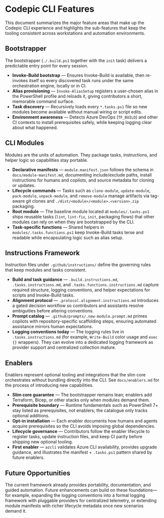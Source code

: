 # Codepic CLI Features

This document summarizes the major feature areas that make up the Codepic CLI experience and highlights the sub-features that keep the tooling consistent across workstations and automation environments.

## Bootstrapper

The bootstrapper (`./.build.ps1` together with the `init` task) delivers a predictable entry point for every session.

- **Invoke-Build bootstrap** — Ensures Invoke-Build is available, then re-invokes itself so every discovered task runs under the same orchestration engine, locally or in CI.
- **Alias provisioning** — `Invoke-AliasSetup` registers a user-chosen alias in the PowerShell profile and reloads it, giving contributors a short, memorable command surface.
- **Task discovery** — Recursively loads every `*.tasks.ps1` file so new modules become available without manual wiring or script edits.
- **Environment awareness** — Detects Azure DevOps (`TF_BUILD`) and other CI contexts to install prerequisites safely, while keeping logging clear about what happened.

## CLI Modules

Modules are the units of automation. They package tasks, instructions, and helper logic so capabilities stay portable.

- **Declarative manifests** — `module.manifest.json` follows the schema in `docs/module-manifest.md`, documenting include/exclude paths, install instructions for humans and copilots, and source metadata for cloning or updates.
- **Lifecycle commands** — Tasks such as `clone-module`, `update-module`, `pack-module`, `unpack-module`, and `remove-module` manage artifacts via tag-aware git clones and `./dist/<module>/<module>.<version>.zip` packaging.
- **Root module** — The baseline module located at `modules/.tasks.ps1` ships reusable tasks (`lint`, `lint-fix`, `init`, packaging flows) that other modules can rely on when they are bootstrapped by the CLI.
- **Task-specific functions** — Shared helpers in `modules/.tasks.functions.ps1` keep Invoke-Build tasks terse and readable while encapsulating logic such as alias setup.

## Instructions Framework

Instruction files under `.github/instructions/` define the governing rules that keep modules and tasks consistent.

- **Build and task guidance** — `.build.instructions.md`, `.tasks.instructions.md`, and `.tasks.functions.instructions.md` capture required structure, logging conventions, and helper expectations for scripts and Invoke-Build tasks.
- **Alignment protocol** — `.protocol.alignment.instructions.md` introduces a gated decision workflow so contributors and assistants resolve ambiguities before altering conventions.
- **Prompt catalog** — `.github/prompts/.new-module.prompt.md` primes copilots with repository-specific scaffolding steps, ensuring automated assistance mirrors human expectations.
- **Logging conventions today** — The logging rules live in `.tasks.instructions.md` (for example, `Write-Build` color usage and `exec {}` wrappers). They can evolve into a dedicated logging framework as provider support and centralized collection mature.

## Enablers

Enablers represent optional tooling and integrations that the slim core orchestrates without bundling directly into the CLI. See `docs/enablers.md` for the process of introducing new capabilities.

- **Slim core guarantee** — The bootstrapper remains lean; enablers add Terraform, Bicep, or other stacks only when modules demand them.
- **Prerequisite boundary** — Runtime fundamentals such as PowerShell 7+ stay listed as prerequisites, not enablers; the catalogue only tracks optional additions.
- **Opt-in installation** — Each enabler documents how humans and agents acquire prerequisites so the CLI avoids imposing global dependencies.
- **Lifecycle governance** — Contributors follow the enabler lifecycle to register tasks, update instruction files, and keep CI parity before shipping new optional tooling.
- **First enabler** — `azcli` validates Azure CLI availability, provides upgrade guidance, and illustrates the manifest + `.tasks.ps1` pattern shared by future enablers.

## Future Opportunities

The current framework already provides portability, documentation, and guided automation. Future enhancements can build on these foundations—for example, expanding the logging conventions into a formal logging framework with pluggable providers for centralized telemetry, or extending module manifests with richer lifecycle metadata once new scenarios demand it.

